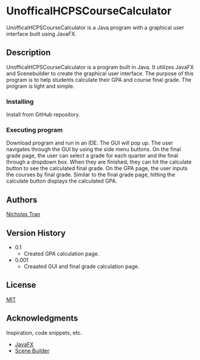 # UnofficalHCPSCourseCalculator

UnofficalHCPSCourseCalculator is a Java program with a graphical user interface built using JavaFX.

## Description

UnofficalHCPSCourseCalculator is a program built in Java. It utilizes JavaFX and Scenebuilder to create the graphical user interface. The purpose of this program is to help students calculate their GPA and course final grade. The program is light and simple.

### Installing

Install from GitHub repository.

### Executing program

Download program and run in an IDE. The GUI will pop up. The user navigates through the GUI by using the side menu buttons. On the final grade page, the user can select a grade for each quarter and the final through a dropdown box. When they are finished, they can hit the calculate button to see the calculated final grade. On the GPA page, the user inputs the courses by final grade. Similar to the final grade page, hitting the calculate button displays the calculated GPA. 
## Authors
 
   [Nicholas Tran](https://github.com/NickT144)

## Version History

* 0.1
    * Created GPA calculation page.
* 0.001
    * Creaated GUI and final grade calculation page.

## License

[MIT](https://choosealicense.com/licenses/mit/)

## Acknowledgments

Inspiration, code snippets, etc.
* [JavaFX](https://openjfx.io/)
* [Scene Builder](https://gluonhq.com/products/scene-builder/)
